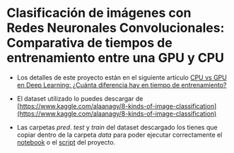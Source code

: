 # Clasificación de imágenes con Redes Neuronales Convolucionales: Comparativa de tiempos de entrenamiento entre una GPU y CPU

* Los detalles de este proyecto están en el siguiente artículo [CPU vs GPU en Deep Learning: ¿Cuánta diferencia hay en tiempo de entrenamiento?](https://jarroba.com/cpu-vs-gpu-en-deep-learning-cuanta-diferencia-hay-en-tiempo-de-entrenamiento/)
  

* El dataset utilizado lo puedes descargar de [https://www.kaggle.com/alaanagy/8-kinds-of-image-classification](https://www.kaggle.com/alaanagy/8-kinds-of-image-classification)


* Las carpetas *pred*. *test* y *train* del dataset descargado los tienes que copiar dentro de la carpeta *data* para poder ejecutar correctamente el [notebook](https://github.com/RicardoMoya/CNN_clasificacion_imagenes_GPUvsCPU/blob/master/CNN_ejemplo_clasificacion_imagenes_GPUvsCPU.ipynb) o el [script](https://github.com/RicardoMoya/CNN_clasificacion_imagenes_GPUvsCPU/blob/master/CNN_ejemplo_clasificacion_imagenes_GPUvsCPU.py) del proyecto.


